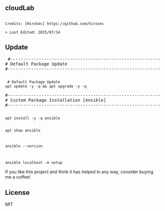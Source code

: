 ## cloudLab
<pre><code>
Credits: [HiroSec] https://github.com/hirosec

> Last Edited: 2025/07/14
</code></pre>

## Update
<pre>
 #-------------------------------------------------------------------------------
# Default Package Update
#------------------------------------------------------------------------------- 
</pre>
<code>
 # Default Package Update
apt update -y -q && apt upgrade -y -q 
</code>
<pre>
#-------------------------------------------------------------------------------
# Custom Package Installation [Ansible]
#-------------------------------------------------------------------------------  
</pre>
<code>
apt install -y -q ansible

apt show ansible

ansible --version

ansible localhost -m setup  
</code>
If you like this project and think it has helped in any way, consider buying me a coffee!

## License

MIT

